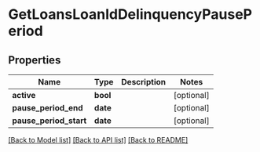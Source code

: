 # GetLoansLoanIdDelinquencyPausePeriod

## Properties
Name | Type | Description | Notes
------------ | ------------- | ------------- | -------------
**active** | **bool** |  | [optional] 
**pause_period_end** | **date** |  | [optional] 
**pause_period_start** | **date** |  | [optional] 

[[Back to Model list]](../README.md#documentation-for-models) [[Back to API list]](../README.md#documentation-for-api-endpoints) [[Back to README]](../README.md)

